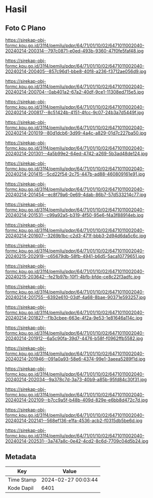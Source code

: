 # Hasil

## Foto C Plano

https://sirekap-obj-formc.kpu.go.id/31f4/pemilu/pdpr/64/71/01/10/02/6471011002040-20240214-200314--797c0871-e0ed-493b-9360-47f0fe5faf48.jpg

https://sirekap-obj-formc.kpu.go.id/31f4/pemilu/pdpr/64/71/01/10/02/6471011002040-20240214-200405--857c96d1-bbe8-40f8-a236-f3712ae056d9.jpg

https://sirekap-obj-formc.kpu.go.id/31f4/pemilu/pdpr/64/71/01/10/02/6471011002040-20240214-200704--0ab401a2-67a2-40df-9ce1-11308ed715e5.jpg

https://sirekap-obj-formc.kpu.go.id/31f4/pemilu/pdpr/64/71/01/10/02/6471011002040-20240214-200817--8c51424b-4151-4fcc-9c07-24b3a7d5449f.jpg

https://sirekap-obj-formc.kpu.go.id/31f4/pemilu/pdpr/64/71/01/10/02/6471011002040-20240214-201019--80d1dcb6-3d99-4a4c-a829-01d7c227ba50.jpg

https://sirekap-obj-formc.kpu.go.id/31f4/pemilu/pdpr/64/71/01/10/02/6471011002040-20240214-201301--4a5b99e2-64ed-4742-a269-5b3ad48de124.jpg

https://sirekap-obj-formc.kpu.go.id/31f4/pemilu/pdpr/64/71/01/10/02/6471011002040-20240214-201415--5cd22f54-2c75-447b-ad88-460809161e91.jpg

https://sirekap-obj-formc.kpu.go.id/31f4/pemilu/pdpr/64/71/01/10/02/6471011002040-20240214-201454--ec8f79a6-0e69-4dab-86b7-57d533214c77.jpg

https://sirekap-obj-formc.kpu.go.id/31f4/pemilu/pdpr/64/71/01/10/02/6471011002040-20240214-201531--c99a92a5-b319-4f50-95e6-f4a3f88914eb.jpg

https://sirekap-obj-formc.kpu.go.id/31f4/pemilu/pdpr/64/71/01/10/02/6471011002040-20240214-201607--3269b1bc-c2d3-471f-bbb3-2d94d6da5c6c.jpg

https://sirekap-obj-formc.kpu.go.id/31f4/pemilu/pdpr/64/71/01/10/02/6471011002040-20240215-202919--c65679db-58fb-4941-b6d5-5aca10779651.jpg

https://sirekap-obj-formc.kpu.go.id/31f4/pemilu/pdpr/64/71/01/10/02/6471011002040-20240215-203642--fe21b97b-10f1-4bfb-bfde-ce8c22f3adfc.jpg

https://sirekap-obj-formc.kpu.go.id/31f4/pemilu/pdpr/64/71/01/10/02/6471011002040-20240214-201755--6392e610-03df-4a68-8bae-90371e593257.jpg

https://sirekap-obj-formc.kpu.go.id/31f4/pemilu/pdpr/64/71/01/10/02/6471011002040-20240214-201827--f1b3cbee-663e-4f2a-9e53-1e81646a114c.jpg

https://sirekap-obj-formc.kpu.go.id/31f4/pemilu/pdpr/64/71/01/10/02/6471011002040-20240214-201912--6a5c90fa-39d7-4476-b58f-f0962ffb5582.jpg

https://sirekap-obj-formc.kpu.go.id/31f4/pemilu/pdpr/64/71/01/10/02/6471011002040-20240214-201946--091a0a93-58e6-4374-99e1-3aeea5289f1d.jpg

https://sirekap-obj-formc.kpu.go.id/31f4/pemilu/pdpr/64/71/01/10/02/6471011002040-20240214-202034--9a378c7d-3a73-40b9-a85b-95fd84c30f31.jpg

https://sirekap-obj-formc.kpu.go.id/31f4/pemilu/pdpr/64/71/01/10/02/6471011002040-20240214-202109--b7cc9a5f-b48b-409d-829e-e6bb8d472c7d.jpg

https://sirekap-obj-formc.kpu.go.id/31f4/pemilu/pdpr/64/71/01/10/02/6471011002040-20240214-202141--568ef136-e1fa-4536-acb2-f0315db5be6d.jpg

https://sirekap-obj-formc.kpu.go.id/31f4/pemilu/pdpr/64/71/01/10/02/6471011002040-20240214-202531--3a747a8c-0e42-4cd2-8c6d-7709c04d5b24.jpg


## Metadata

| Key        | Value               |
| ---------- | ------------------- |
| Time Stamp | 2024-02-27 00:03:44 |
| Kode Dapil | 6401                |



